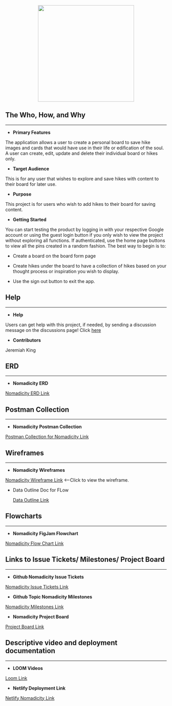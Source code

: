 <p align="center"><image src="./public/logoType.png" style="height:300px;"></image></p>



## The Who, How, and Why

***

* **Primary Features**

The application allows a user to create a personal board to save hike images and cards that would have use in their life or edification of the soul. A user can create, edit, update and delete their individual board or hikes only.

* **Target Audience**

This is for any user that wishes to explore and save hikes with content to their board for later use. 

* **Purpose**

This project is for users who wish to add hikes to their board for saving content. 

* **Getting Started** 

You can start testing the product by logging in with your respective Google account or using the guest login button if you only wish to view the project without exploring all functions. If authenticated, use the home page buttons to view all the pins created in a random fashion. The best way to begin is to:

* Create a board on the board form page 

* Create hikes under the board to have a collection of hikes based on your thought process or inspiration you wish to display. 

* Use the sign out button to exit the app. 



## Help

***

* **Help**

Users can get help with this project, if needed, by sending a discussion message on the discussions page! Click [here](https://github.com/)



* **Contributors**

Jeremiah King



## ERD

***

* **Nomadicity ERD**

[Nomadicity ERD Link](https://dbdiagram.io/d/62f7f1e4c2d9cf52faa0004e)



## Postman Collection

***

* **Nomadicity Postman Collection**

[Postman Collection for Nomadicity Link](https://](https://gold-flare-64538.postman.co/workspace/Nomadicity~e2939e11-689b-487c-a031-82c0735bbd78/collection/21027394-0043796c-963e-4cf9-89e8-a97a67896f4b?ctx=documentation))



## Wireframes

***

* **Nomadicity Wireframes**

[Nomadicity Wireframe Link](https://docs.google.com/presentation/d/1KTENBgcyiVo65-ctSTHZskI1w6stKVZUgXt6m1RKNOU/edit#slide=id.g144de6fcb1f_0_4)  <--Click to view the wireframe.

* Data Outline Doc for FLow

  [Data Outline Link](https://docs.google.com/document/d/1N5pNIEKz2PE9UZ19xet_CZcsqNv5-QMZ2HK2sg0Swb0/edit)



## Flowcharts

***

* **Nomadicity FigJam Flowchart**

[Nomadicity Flow Chart Link](https://www.figma.com/file/9UDkzYMFxYFJjs0UKcbkV3/Nomadicity?node-id=0%3A1)


## Links to Issue Tickets/ Milestones/ Project Board

***

* **Github Nomadicity Issue Tickets** 

[Nomadicity Issue Tickets Link](https://github.com/gitNitroTitan/Nomadicity/issues)

* **Github Topic Nomadicity Milestones** 

[Nomadicity Milestones Link](https://github.com/gitNitroTitan/Nomadicity/milestones)

* **Nomadicity Project Board**

[Project Board Link](https://github.com/users/gitNitroTitan/projects/5)



## Descriptive video and deployment documentation

***

* **LOOM Videos**

[Loom Link]([https://www.loom.com/](https://www.loom.com/share/af6ea40493324154b59a5f5fdb7f70b9))

* **Netlify Deployment Link**

[Netlify Nomadicity Link](https://nomadicity.netlify.app/)
